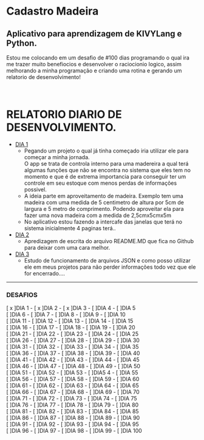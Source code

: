 # Cadastro Madeira

## Aplicativo para aprendizagem de KIVYLang e Python.
Estou me colocando em um desafio de #100 dias programando o qual ira me trazer muito benefiocios e desenvolver o raciocionio logico, assim melhorando a minha programação e criando uma rotina e gerando um relatorio de desenvolvimento!
<br><br><br>


RELATORIO DIARIO DE DESENVOLVIMENTO.
=======
<!--ts-->
* [DIA 1](#dia1)
    * Pegando um projeto o qual já tinha começado iria utilizar ele para começar a minha jornada.<br>
        O app se trata de controla interno para uma madereira a qual terá algumas funções que não se encontra no sistema que eles tem no momento e que é de extrema importancia para conseguir ter um controle em seu estoque com menos perdas de informações possivel.
    * A ideia parte em aproveitamento de madeira. Exemplo tem uma madeira com uma medida de 5 centimetro de altura por 5cm de largura e 5 metro de comprimento. Podendo aproveitar ela para fazer uma nova madeira com a medida de 2,5cmx5cmx5m
    * No aplicativo estou fazendo a intercafe das janelas que terá no sistema inicialmente 4 paginas terá..
* [DIA 2](#dia2)
    * Apredizagem de escrita do arquivo README.MD que fica no Github para deixar com uma cara melhor.
* [DIA 3](#dia3)
    * Estudo de funcionamento de arquivos JSON e como posso utilizar ele em meus projetos para não perder informações todo vez que ele for encerrado....

<!--te-->

___

### DESAFIOS
[ x ]DIA 1 - [ x ]DIA 2  - [ x ]DIA 3  - [ ]DIA 4 - [ ]DIA 5 <br> [ ]DIA 6  - [ ]DIA 7  - [ ]DIA 8  - [ ]DIA 9  - [ ]DIA 10 <br>
[ ]DIA 11 - [ ]DIA 12 - [ ]DIA 13 - [ ]DIA 14 - [ ]DIA 15 <br> [ ]DIA 16 - [ ]DIA 17 - [ ]DIA 18 - [ ]DIA 19 - [ ]DIA 20 <br>
[ ]DIA 21 - [ ]DIA 22 - [ ]DIA 23 - [ ]DIA 24 - [ ]DIA 25 <br> [ ]DIA 26 - [ ]DIA 27 - [ ]DIA 28 - [ ]DIA 29 - [ ]DIA 30 <br>
[ ]DIA 31 - [ ]DIA 32 - [ ]DIA 33 - [ ]DIA 34 - [ ]DIA 35 <br> [ ]DIA 36 - [ ]DIA 37 - [ ]DIA 38 - [ ]DIA 39 - [ ]DIA 40 <br>
[ ]DIA 41 - [ ]DIA 42 - [ ]DIA 43 - [ ]DIA 44 - [ ]DIA 45 <br> [ ]DIA 46 - [ ]DIA 47 - [ ]DIA 48 - [ ]DIA 49 - [ ]DIA 50 <br>
[ ]DIA 51 - [ ]DIA 52 - [ ]DIA 53 - [ ]DIA5 4 - [ ]DIA 55 <br> [ ]DIA 56 - [ ]DIA 57 - [ ]DIA 58 - [ ]DIA 59 - [ ]DIA 60 <br>
[ ]DIA 61 - [ ]DIA 62 - [ ]DIA 63 - [ ]DIA 64 - [ ]DIA 65 <br> [ ]DIA 66 - [ ]DIA 67 - [ ]DIA 68 - [ ]DIA 69 - [ ]DIA 70 <br>
[ ]DIA 71 - [ ]DIA 72 - [ ]DIA 73 - [ ]DIA 74 - [ ]DIA 75 <br> [ ]DIA 76 - [ ]DIA 77 - [ ]DIA 78 - [ ]DIA 79 - [ ]DIA 80 <br>
[ ]DIA 81 - [ ]DIA 82 - [ ]DIA 83 - [ ]DIA 84 - [ ]DIA 85 <br> [ ]DIA 86 - [ ]DIA 87 - [ ]DIA 88 - [ ]DIA 89 - [ ]DIA 90 <br>
[ ]DIA 91 - [ ]DIA 92 - [ ]DIA 93 - [ ]DIA 94 - [ ]DIA 95 <br> [ ]DIA 96 - [ ]DIA 97 - [ ]DIA 98 - [ ]DIA 99 - [ ]DIA 100 <br>
